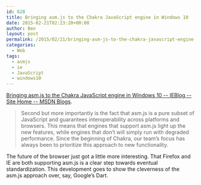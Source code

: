 ```yaml
---
id: 628
title: Bringing asm.js to the Chakra JavaScript engine in Windows 10
date: 2015-02-21T02:23:20+00:00
author: Ben
layout: post
permalink: /2015/02/21/bringing-asm-js-to-the-chakra-javascript-engine-in-windows-10/
categories:
  - Web
tags:
  - asmjs
  - ie
  - JavaScript
  - windows10
---
```

[Bringing asm.js to the Chakra JavaScript engine in Windows 10 -- IEBlog -- Site Home -- MSDN Blogs](http://blogs.msdn.com/b/ie/archive/2015/02/18/bringing-asm-js-to-the-chakra-javascript-engine-in-windows-10.aspx?utm_source=javascriptweekly&utm_medium=email).

> Second but more importantly is the fact that asm.js is a pure subset of JavaScript and guarantees interoperability across platforms and browsers. This means that engines that support asm.js light up the new features, while engines that don’t will simply run with degraded performance. Since the beginning of Chakra, our team’s focus has always been to prioritize this approach to new functionality.

The future of the browser just got a little more interesting. That Firefox and IE are both supporting asm.js is a clear step towards eventual standardization. This development goes to show the cleverness of the asm.js approach over, say, Google&#8217;s Dart.